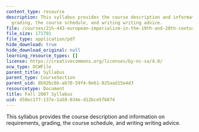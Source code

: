 ```yaml
---
content_type: resource
description: This syllabus provides the course description and information on requirements,
  grading, the course schedule, and writing writing advice.
file: /courses/21h-443-european-imperialism-in-the-19th-and-20th-centuries-spring-2006/d58ec177137e1a58034ed12bce5f6874_MIT21H_443s06_syllf07.pdf
file_size: 171701
file_type: application/pdf
hide_download: true
hide_download_original: null
learning_resource_types: []
license: https://creativecommons.org/licenses/by-nc-sa/4.0/
ocw_type: OCWFile
parent_title: Syllabus
parent_type: CourseSection
parent_uid: 8b92bc6b-ab70-59f4-0e61-025aad15e4d3
resourcetype: Document
title: Fall 2007 Syllabus
uid: d58ec177-137e-1a58-034e-d12bce5f6874
---
```

This syllabus provides the course description and information on requirements, grading, the course schedule, and writing writing advice.